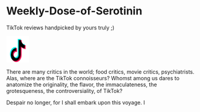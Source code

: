 # Weekly-Dose-of-Serotinin
TikTok reviews handpicked by yours truly ;)

<img src="TikTok.png" alt="aletter" width="60" height="70" >

There are many critics in the world; food critics, movie critics, psychiatrists. Alas, where are the TikTok connoisseurs? Whomst among us dares to anatomize the originality, the flavor, the immaculateness, the grotesqueness, the controversiality, of TikTok?

Despair no longer, for I shall embark upon this voyage. I
